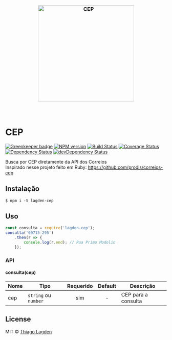 <h3 align="center">
  <br>
  <img src="https://cdn.rawgit.com/lagden/cep/master/cep.svg" alt="CEP" width="300">
  <br>
  <br>
  <br>
</h3>

# CEP

[![Greenkeeper badge](https://badges.greenkeeper.io/lagden/cep.svg)](https://greenkeeper.io/)
[![NPM version][npm-img]][npm]
[![Build Status][ci-img]][ci]
[![Coverage Status][coveralls-img]][coveralls]
[![Dependency Status][dep-img]][dep]
[![devDependency Status][devDep-img]][devDep]

[npm-img]:       https://img.shields.io/npm/v/lagden-cep.svg
[npm]:           https://www.npmjs.com/package/lagden-cep
[ci-img]:        https://travis-ci.org/lagden/cep.svg
[ci]:            https://travis-ci.org/lagden/cep
[coveralls-img]: https://coveralls.io/repos/github/lagden/cep/badge.svg?branch=master
[coveralls]:     https://coveralls.io/github/lagden/cep?branch=master
[dep-img]:       https://david-dm.org/lagden/cep.svg
[dep]:           https://david-dm.org/lagden/cep
[devDep-img]:    https://david-dm.org/lagden/cep/dev-status.svg
[devDep]:        https://david-dm.org/lagden/cep#info=devDependencies

Busca por CEP diretamente da API dos Correios  
Inspirado nesse projeto feito em Ruby: https://github.com/prodis/correios-cep


## Instalação

```
$ npm i -S lagden-cep
```


## Uso

```js
const consulta = require('lagden-cep');
consulta('09715-295')
	.then(r => {
		console.log(r.end); // Rua Primo Modolin
	});
```


### API

#### consulta(cep)

Nome        | Tipo                 | Requerido | Default           | Descrição
----------- | -------------------- |:---------:|:-----------------:| ------------
cep         | `string` ou `number` | sim       | -                 | CEP para a consulta


## License

MIT © [Thiago Lagden](http://lagden.in)

